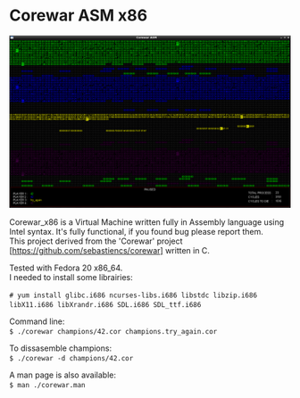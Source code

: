 Corewar ASM x86
=====

![Alt text](img/corewar.png?raw=true "Corewar ASM")

Corewar_x86 is a Virtual Machine written fully in Assembly language using Intel syntax.
It's fully functional, if you found bug please report them.   
This project derived from the 'Corewar' project [https://github.com/sebastiencs/corewar] written in C.

Tested with Fedora 20 x86_64.  
I needed to install some librairies:  

`# yum install glibc.i686 ncurses-libs.i686 libstdc libzip.i686 libX11.i686 libXrandr.i686 SDL.i686 SDL_ttf.i686`
  
Command line:   
`$ ./corewar champions/42.cor champions.try_again.cor`  
  
To dissasemble champions:   
`$ ./corewar -d champions/42.cor`

A man page is also available:   
`$ man ./corewar.man  `
